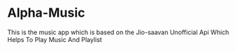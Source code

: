 # Alpha-Music
This is the music app  which is based on  the Jio-saavan  Unofficial Api Which Helps To  Play Music And Playlist
